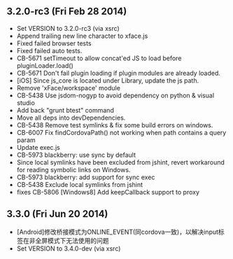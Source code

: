 

## 3.2.0-rc3 (Fri Feb 28 2014)


 *  Set VERSION to 3.2.0-rc3 (via xsrc)
 *  Append trailing new line character to xface.js
 *  Fixed failed browser tests
 *  Fixed failed auto tests.
 *  CB-5671 setTimeout to allow concat'ed JS to load before pluginLoader.load()
 *  CB-5671 Don't fail plugin loading if plugin modules are already loaded.
 *  [iOS] Since js_core is located under Library, update the js path.
 *  Remove 'xFace/workspace' module
 *  CB-5438 Use jsdom-nogyp to avoid dependency on python & visual studio
 *  Add back "grunt btest" command
 *  Move all deps into devDependencies.
 *  CB-5438 Remove test symlinks & fix some build errors on windows.
 *  CB-6007 Fix findCordovaPath() not working when path contains a query param
 *  Update exec.js
 *  CB-5973 blackberry: use sync by default
 *  Since local symlinks have been excluded from jshint, revert workaround for reading symbolic links on Windows.
 *  CB-5973 blackberry: add support for sync exec
 *  CB-5438 Exclude local symlinks from jshint
 *  fixes CB-5806 [Windows8] Add keepCallback support to proxy


## 3.3.0 (Fri Jun 20 2014)


 *  [Android]修改桥接模式为ONLINE_EVENT(同cordova一致)，以解决input标签在非全屏模式下无法使用的问题
 *  Set VERSION to 3.4.0-dev (via xsrc)
